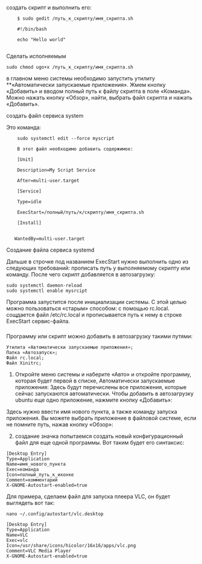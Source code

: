 создать скрипт и выполнить его:
```
    $ sudo gedit /путь_к_скрипту/имя_скрипта.sh

    #!/bin/bash

    echo "Hello world"
	
```

Сделать исполняемым 

```
sudo chmod ugo+x /путь_к_скрипту/имя_скрипта.sh
```

 в главном меню системы необходимо запустить утилиту **«Автоматически запускаемые приложения».
 Жмем кнопку «Добавить» и вводом полный путь к файлу скрипта в поле «Команда». Можно нажать кнопку «Обзор», найти, выбрать файл скрипта и нажать «Добавить».
 
  создать файл сервиса system

Это команда:
```
    sudo systemctl edit --force myscript

    В этот файл необходимо добавить содержимое:

    [Unit]

    Description=My Script Service

    After=multi-user.target

    [Service]

    Type=idle

    ExecStart=/полный/путь/к/скрипту/имя_скрипта.sh

    [Install]

  
   WantedBy=multi-user.target

```
Создание файла сервиса systemd

Дальше в строчке под названием ExecStart нужно выполнить одно из следующих требований: прописать путь у выполняемому скрипту или команду. После чего скрипт добавляется в автозагрузку:

```
sudo systemctl daemon-reload
sudo systemctl enable mysrcipt
```


Программа запустится после инициализации системы. С этой целью можно пользоваться «старым» способом: с помощью rc.local. сощдается файл /etc/rc.local и прописывается путь к нему в строке ExecStart сервис-файла.

### 
Программу или скрипт можно добавить в автозагрузку такими путями:

    Утилита «Автоматически запускаемые приложения»;
    Папка «Автозапуск»;
    Файл rc.local;
    Файл Xinitrc;


1. Откройте меню системы и наберите «Авто» и откройте программу, которая будет первой в списке, Автоматически запускаемые приложения:
Здесь будут перечислены все приложения, которые сейчас запускаются автоматически. Чтобы добавить в автозагрузку ubuntu еще одно приложение, нажмите кнопку «Добавить»:

Здесь нужно ввести имя нового пункта, а также команду запуска приложения. Вы можете выбрать приложение в файловой системе, если не помните путь, нажав кнопку «Обзор»:

2. создание значка
попытаемся создать новый конфигурационный файл для еще одной программы. Вот таким будет его синтаксис:

```
[Desktop Entry]
Type=Application
Name=имя_нового_пункта
Exec=команда
Icon=полный_путь_к_иконке
Comment=комментарий
X-GNOME-Autostart-enabled=true
```
Для примера, сделаем файл для запуска плеера VLC, он будет выглядеть вот так:

```
nano ~/.config/autostart/vlc.desktop

[Desktop Entry]
Type=Application
Name=VLC
Exec=vlc
Icon=/usr/share/icons/hicolor/16x16/apps/vlc.png
Comment=VLC Media Player
X-GNOME-Autostart-enabled=true
```
